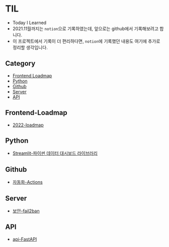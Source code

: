 # TIL

-   Today I Learned
-   2021.11월까지는 `notion`으로 기록하였는데, 앞으로는 github에서 기록해보려고 합니다.
-   이 프로젝트에서 기록이 더 편리하다면, `notion`에 기록했던 내용도 여기에 추가로 정리할 생각입니다.

## Category

-   [Frontend Loadmap](#Frontend-Loadmap)
-   [Python](#python)
-   [Github](#github)
-   [Server](#server)
-   [API](#api)

## Frontend-Loadmap

-   [2022-loadmap](./loadmap/loadmap-2022.md)

## Python

-   [Streamlit-파이썬 데이터 대시보드 라이브러리](./python/Streamlit-파이썬-데이터-대시보드-라이브러리.md)

## Github

-   [자동화-Actions](./github/Actions-자동화.md)

## Server

-   [보안-fail2ban](./server/fail2ban.md)

## API

-   [api-FastAPI](./api/fastapi.md)
